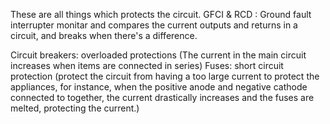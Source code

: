 These are all things which protects the circuit.
GFCI & RCD : Ground fault interrupter monitar and compares the current outputs and returns in a circuit, and breaks when there's a difference.

Circuit breakers: overloaded protections (The current in the main circuit increases when items are connected in series)
Fuses: short circuit protection
(protect the circuit from having a too large current to protect the appliances, for instance, when the positive anode and negative cathode connected to together, the current drastically increases and the fuses are melted, protecting the current.)


